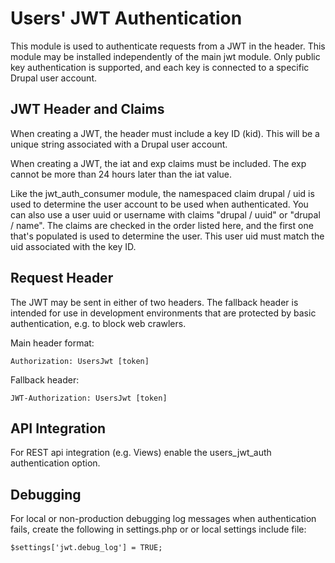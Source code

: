# Users' JWT Authentication

This module is used to authenticate requests from a JWT in the header. This
module may be installed independently of the main jwt module. Only public key
authentication is supported, and each key is connected to a specific Drupal user
account.

## JWT Header and Claims

When creating a JWT, the header must include a key ID (kid). This will be a
unique string associated with a Drupal user account.

When creating a JWT, the iat and exp claims must be included. The exp cannot be
more than 24 hours later than the iat value.

Like the jwt_auth_consumer module, the namespaced claim drupal / uid is used to
determine the user account to be used when authenticated. You can also use a
user uuid or username with claims "drupal / uuid" or "drupal / name". The claims
are checked in the order listed here, and the first one that's populated is used
to determine the user. This user uid must match the uid associated with the key
ID.

## Request Header

The JWT may be sent in either of two headers. The fallback header is intended
for use in development environments that are protected by basic authentication,
e.g. to block web crawlers.

Main header format:

    Authorization: UsersJwt [token]

Fallback header:

    JWT-Authorization: UsersJwt [token]

## API Integration

For REST api integration (e.g. Views) enable the users_jwt_auth authentication
option.

## Debugging

For local or non-production debugging log messages when authentication fails,
create the following in settings.php or or local settings include file:

    $settings['jwt.debug_log'] = TRUE;
